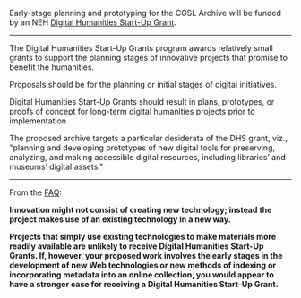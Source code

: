 Early-stage planning and prototyping for the CGSL Archive will be funded by an NEH [Digital Humanities Start-Up Grant](http://www.neh.gov/grants/odh/digital-humanities-start-grants).  

---

The Digital Humanities Start-Up Grants program awards relatively small grants to support the planning stages of innovative projects that promise to benefit the humanities.

Proposals should be for the planning or initial stages of digital initiatives.

Digital Humanities Start-Up Grants should result in plans, prototypes, or
proofs of concept for long-term digital humanities projects prior to
implementation.

The proposed archive targets a particular desiderata of the DHS grant,
viz., "planning and developing prototypes of new digital tools for preserving,
analyzing, and making accessible digital resources, including libraries’ and
museums’ digital assets."

---

From the [FAQ](http://www.neh.gov/files/grants/digital-humanities-start-faqs_2014.pdf):

**Innovation might not consist of creating new technology; instead the project makes use of an existing technology in a new way.**

**Projects that simply use existing technologies to make materials more readily available are unlikely to receive Digital Humanities Start-Up Grants. If, however, your proposed work involves the early stages in the development of new Web technologies or new methods of indexing or incorporating metadata into an online collection, you would appear to have a stronger case for receiving a Digital Humanities Start-Up Grant.**

